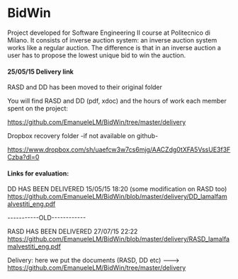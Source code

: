 # BidWin
Project developed for Software Engineering II course at Politecnico di Milano.
It consists of inverse auction system: an inverse auction system works like a
regular auction. The difference is that in an inverse auction a user has to propose
the lowest unique bid to win the auction.

#### 25/05/15 Delivery link  ####

RASD and DD has been moved to their original folder

You will find RASD and DD (pdf, xdoc) and the hours of work each member spent on the project:

https://github.com/EmanueleLM/BidWin/tree/master/delivery

Dropbox recovery folder -if not available on github-

https://www.dropbox.com/sh/uaefcw3w7cs6mjg/AACZdg0tXFA5VssUE3f3FCzba?dl=0

#### Links for evaluation: ####
DD HAS BEEN DELIVERED 15/05/15 18:20 (some modification on RASD too)
https://github.com/EmanueleLM/BidWin/blob/master/delivery/DD_lamalfamalvestiti_eng.pdf

 -----------OLD------------
 
RASD HAS BEEN DELIVERED 27/07/15 22:22
https://github.com/EmanueleLM/BidWin/blob/master/delivery/RASD_lamalfamalvestiti_eng.pdf


Delivery: here we put the documents (RASD, DD etc) --->  https://github.com/EmanueleLM/BidWin/tree/master/delivery
